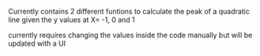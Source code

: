 Currently contains 2 different funtions to calculate the peak of a quadratic line given the y values at X= -1, 0 and 1

currently requires changing the values inside the code manually but will be updated with a UI
